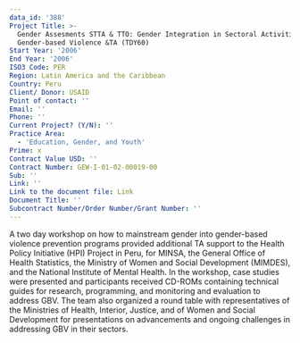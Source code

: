 ```yaml
---
data_id: '388'
Project Title: >-
  Gender Assesments STTA & TTO: Gender Integration in Sectoral Activities:
  Gender-based Violence &TA (TDY60)
Start Year: '2006'
End Year: '2006'
ISO3 Code: PER
Region: Latin America and the Caribbean
Country: Peru
Client/ Donor: USAID
Point of contact: ''
Email: ''
Phone: ''
Current Project? (Y/N): ''
Practice Area:
  - 'Education, Gender, and Youth'
Prime: x
Contract Value USD: ''
Contract Number: GEW-I-01-02-00019-00
Sub: ''
Link: ''
Link to the document file: Link
Document Title: ''
Subcontract Number/Order Number/Grant Number: ''
---
```

A two day workshop on how to mainstream gender into gender-based violence prevention programs provided additional TA support to the Health Policy Initiative (HPI) Project in Peru, for MINSA, the General Office of Health Statistics, the Ministry of Women and Social Development (MIMDES), and the National Institute of Mental Health. In the workshop, case studies were presented and participants received CD-ROMs containing technical guides for research, programming, and monitoring and evaluation to address GBV. The team also organized a round table with representatives of the Ministries of Health, Interior, Justice, and of Women and Social Development for presentations on advancements and ongoing challenges in addressing GBV in their sectors.